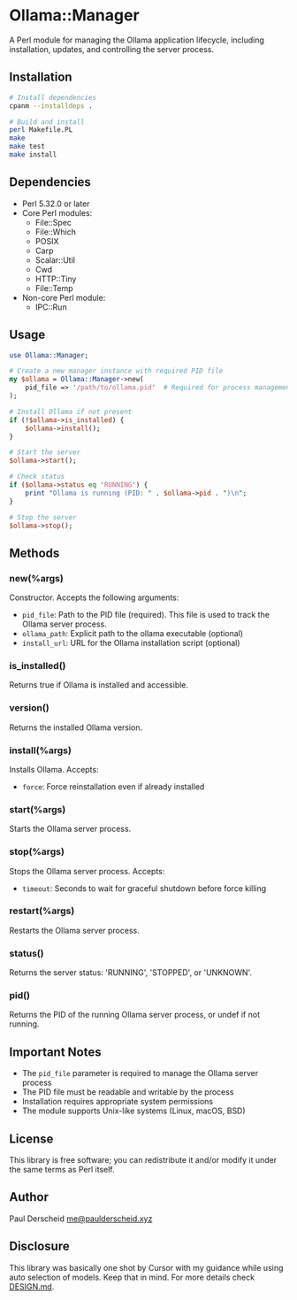 # Ollama::Manager

A Perl module for managing the Ollama application lifecycle, including installation, updates, and controlling the server process.

## Installation

```bash
# Install dependencies
cpanm --installdeps .

# Build and install
perl Makefile.PL
make
make test
make install
```

## Dependencies

- Perl 5.32.0 or later
- Core Perl modules:
  - File::Spec
  - File::Which
  - POSIX
  - Carp
  - Scalar::Util
  - Cwd
  - HTTP::Tiny
  - File::Temp
- Non-core Perl module:
  - IPC::Run

## Usage

```perl
use Ollama::Manager;

# Create a new manager instance with required PID file
my $ollama = Ollama::Manager->new(
    pid_file => '/path/to/ollama.pid'  # Required for process management
);

# Install Ollama if not present
if (!$ollama->is_installed) {
    $ollama->install();
}

# Start the server
$ollama->start();

# Check status
if ($ollama->status eq 'RUNNING') {
    print "Ollama is running (PID: " . $ollama->pid . ")\n";
}

# Stop the server
$ollama->stop();
```

## Methods

### new(%args)

Constructor. Accepts the following arguments:

- `pid_file`: Path to the PID file (required). This file is used to track the Ollama server process.
- `ollama_path`: Explicit path to the ollama executable (optional)
- `install_url`: URL for the Ollama installation script (optional)

### is_installed()

Returns true if Ollama is installed and accessible.

### version()

Returns the installed Ollama version.

### install(%args)

Installs Ollama. Accepts:

- `force`: Force reinstallation even if already installed

### start(%args)

Starts the Ollama server process.

### stop(%args)

Stops the Ollama server process. Accepts:

- `timeout`: Seconds to wait for graceful shutdown before force killing

### restart(%args)

Restarts the Ollama server process.

### status()

Returns the server status: 'RUNNING', 'STOPPED', or 'UNKNOWN'.

### pid()

Returns the PID of the running Ollama server process, or undef if not running.

## Important Notes

- The `pid_file` parameter is required to manage the Ollama server process
- The PID file must be readable and writable by the process
- Installation requires appropriate system permissions
- The module supports Unix-like systems (Linux, macOS, BSD)

## License

This library is free software; you can redistribute it and/or modify it under the same terms as Perl itself.

## Author

Paul Derscheid <me@paulderscheid.xyz>

## Disclosure

This library was basically one shot by Cursor with my guidance while using auto selection of models.
Keep that in mind. For more details check [DESIGN.md](DESIGN.md).